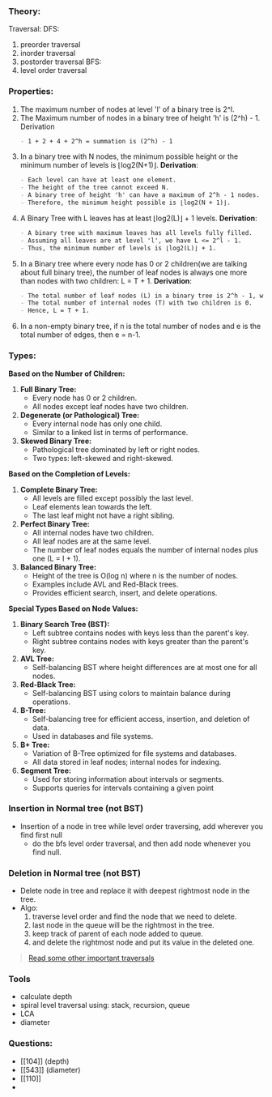 
### Theory:

Traversal:
DFS:
1. preorder traversal
2. inorder traversal
3. postorder traversal
BFS:
1. level order traversal

### Properties:
1. The maximum number of nodes at level 'l' of a binary tree is 2^l.
2. The Maximum number of nodes in a binary tree of height 'h' is (2^h) - 1.
	Derivation
	 ```markdown
   - 1 + 2 + 4 + 2^h = summation is (2^h) - 1
   ```
3. In a binary tree with N nodes, the minimum possible height or the minimum number of levels is ⌊log2(N+1)⌋.
   **Derivation**:
   ```markdown
   - Each level can have at least one element.
   - The height of the tree cannot exceed N.
   - A binary tree of height 'h' can have a maximum of 2^h - 1 nodes.
   - Therefore, the minimum height possible is ⌊log2(N + 1)⌋.
   ```
4. A Binary Tree with L leaves has at least ⌊log2(L)⌋ + 1 levels.
   **Derivation**:
   ```markdown
   - A binary tree with maximum leaves has all levels fully filled.
   - Assuming all leaves are at level 'l', we have L <= 2^l - 1.
   - Thus, the minimum number of levels is ⌊log2(L)⌋ + 1.
   ```
5. In a Binary tree where every node has 0 or 2 children(we are talking about full binary tree), the number of leaf nodes is always one more than nodes with two children: L = T + 1.
   **Derivation**:
   ```markdown
   - The total number of leaf nodes (L) in a binary tree is 2^h - 1, where 'h' is the height.
   - The total number of internal nodes (T) with two children is 0.
   - Hence, L = T + 1.
   ```
6. In a non-empty binary tree, if n is the total number of nodes and e is the total number of edges, then e = n-1.

### Types:
**Based on the Number of Children:**
1. **Full Binary Tree:**
    - Every node has 0 or 2 children.
    - All nodes except leaf nodes have two children.
2. **Degenerate (or Pathological) Tree:**
    - Every internal node has only one child.
    - Similar to a linked list in terms of performance.
3. **Skewed Binary Tree:**
    - Pathological tree dominated by left or right nodes.
    - Two types: left-skewed and right-skewed.

**Based on the Completion of Levels:**
1. **Complete Binary Tree:**
    - All levels are filled except possibly the last level.
    - Leaf elements lean towards the left.
    - The last leaf might not have a right sibling.
2. **Perfect Binary Tree:**
    - All internal nodes have two children.
    - All leaf nodes are at the same level.
    - The number of leaf nodes equals the number of internal nodes plus one (L = I + 1).
3. **Balanced Binary Tree:**
    - Height of the tree is O(log n) where n is the number of nodes.
    - Examples include AVL and Red-Black trees.
    - Provides efficient search, insert, and delete operations.

**Special Types Based on Node Values:**

1. **Binary Search Tree (BST):**    
    - Left subtree contains nodes with keys less than the parent's key.
    - Right subtree contains nodes with keys greater than the parent's key.
2. **AVL Tree:**
    - Self-balancing BST where height differences are at most one for all nodes.
3. **Red-Black Tree:**
    - Self-balancing BST using colors to maintain balance during operations.
4. **B-Tree:**
    - Self-balancing tree for efficient access, insertion, and deletion of data.
    - Used in databases and file systems.
5. **B+ Tree:**
    - Variation of B-Tree optimized for file systems and databases.
    - All data stored in leaf nodes; internal nodes for indexing.
6. **Segment Tree:**
    - Used for storing information about intervals or segments.
    - Supports queries for intervals containing a given point
### Insertion in Normal tree (not BST)
- Insertion of a node in tree while level order traversing, add wherever you find first null
	- do the bfs level order traversal, and then add node whenever you find null.
### Deletion in Normal tree (not BST)
- Delete node in tree and replace it with deepest rightmost node in the tree.
- Algo:
	1. traverse level order and find the node that we need to delete.
	2. last node in the queue will be the rightmost in the tree.
	3. keep track of parent of each node added to queue.
	4. and delete the rightmost node and put its value in the deleted one.

> [Read some other important traversals](https://www.geeksforgeeks.org/binary-tree-data-structure/)

### Tools
- calculate depth
- spiral level traversal using: stack, recursion, queue
- LCA
- diameter
### Questions:
- [[104]] (depth)
- [[543]] (diameter)
- [[110]]
- 